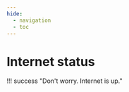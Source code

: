```yaml
---
hide:
  - navigation
  - toc
---
```


# Internet status

!!! success "Don't worry. Internet is up."
